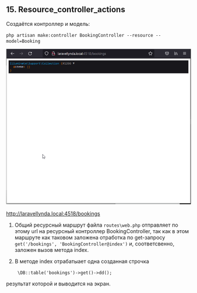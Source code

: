 ## 15. Resource_controller_actions

Создаётся контроллер и модель:

    php artisan make:controller BookingController --resource --model=Booking



<img src="./img/15.png" alt="drawing" width="750"/>

http://laravellynda.local:4518/bookings


1. Общий ресурсный маршрут файла `routes\web.php` отправляет по этому url на ресурсный контроллер BookingController, так как в этом маршруте как таковом заложена отработка по get-запросу `get('/bookings', 'BookingController@index')` и, соответсвенно, заложен вызов метода index.

2. В методе index отрабатыает одна созданная строчка  

        \DB::table('bookings')->get()->dd();  

результат которой и выводится на экран.

